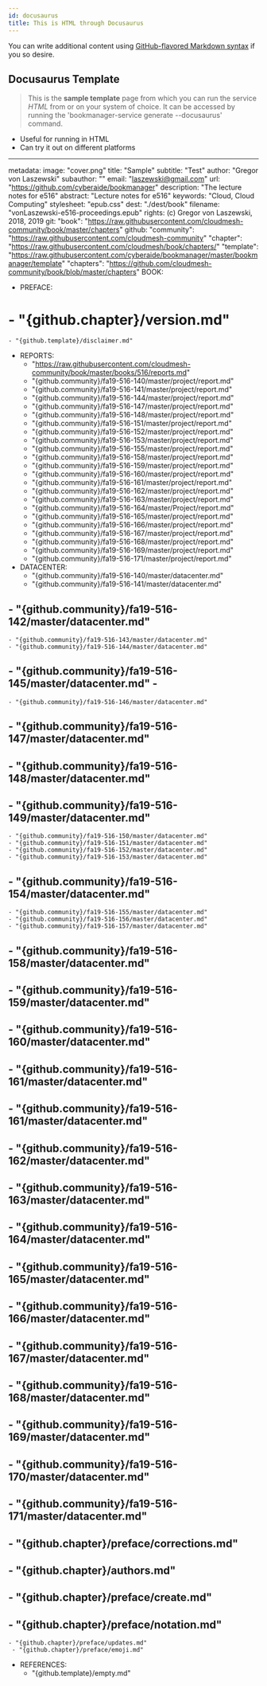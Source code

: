 ```yaml
---
id: docusaurus
title: This is HTML through Docusaurus
---
```


You can write additional content using [GitHub-flavored Markdown syntax](https://github.github.com/gfm/) if you so desire.

## Docusaurus Template

> This is the **sample template** page from which you can run the service _HTML_ from or on your system of choice.
> It can be accessed by running the 'bookmanager-service generate --docusaurus' command.

* Useful for running in HTML
* Can try it out on different platforms
---
metadata:
  image: "cover.png"
  title: "Sample"
  subtitle: "Test"
  author: "Gregor von Laszewski"
  subauthor: ""
  email: "laszewski@gmail.com"
  url: "https://github.com/cyberaide/bookmanager"
  description: "The lecture notes for e516"
  abstract: "Lecture notes for e516"
  keywords: "Cloud, Cloud Computing"
  stylesheet: "epub.css"
  dest: "./dest/book"
  filename: "vonLaszewski-e516-proceedings.epub"
  rights: (c) Gregor von Laszewski, 2018, 2019
git:
  "book": "https://raw.githubusercontent.com/cloudmesh-community/book/master/chapters"
github:
  "community": "https://raw.githubusercontent.com/cloudmesh-community"
  "chapter": "https://raw.githubusercontent.com/cloudmesh/book/chapters/"
  "template": "https://raw.githubusercontent.com/cyberaide/bookmanager/master/bookmanager/template"
  "chapters": "https://github.com/cloudmesh-community/book/blob/master/chapters"
BOOK:
  - PREFACE:
#    - "{github.chapter}/version.md"
    - "{github.template}/disclaimer.md"
  - REPORTS:
    - "https://raw.githubusercontent.com/cloudmesh-community/book/master/books/516/reports.md"
    - "{github.community}/fa19-516-140/master/project/report.md"
    - "{github.community}/fa19-516-141/master/project/report.md"
    - "{github.community}/fa19-516-144/master/project/report.md"
    - "{github.community}/fa19-516-147/master/project/report.md"
    - "{github.community}/fa19-516-148/master/project/report.md"
    - "{github.community}/fa19-516-151/master/project/report.md"
    - "{github.community}/fa19-516-152/master/project/report.md"
    - "{github.community}/fa19-516-153/master/project/report.md"
    - "{github.community}/fa19-516-155/master/project/report.md"
    - "{github.community}/fa19-516-158/master/project/report.md"
    - "{github.community}/fa19-516-159/master/project/report.md"
    - "{github.community}/fa19-516-160/master/project/report.md"
    - "{github.community}/fa19-516-161/master/project/report.md"
    - "{github.community}/fa19-516-162/master/project/report.md"
    - "{github.community}/fa19-516-163/master/project/report.md"
    - "{github.community}/fa19-516-164/master/Project/report.md"
    - "{github.community}/fa19-516-165/master/project/report.md"
    - "{github.community}/fa19-516-166/master/project/report.md"
    - "{github.community}/fa19-516-167/master/project/report.md"
    - "{github.community}/fa19-516-168/master/project/report.md"
    - "{github.community}/fa19-516-169/master/project/report.md"
    - "{github.community}/fa19-516-171/master/project/report.md"
  - DATACENTER:
    - "{github.community}/fa19-516-140/master/datacenter.md"
    - "{github.community}/fa19-516-141/master/datacenter.md"
##      - "{github.community}/fa19-516-142/master/datacenter.md"
    - "{github.community}/fa19-516-143/master/datacenter.md"
    - "{github.community}/fa19-516-144/master/datacenter.md"
##      - "{github.community}/fa19-516-145/master/datacenter.md"      -
    - "{github.community}/fa19-516-146/master/datacenter.md"
##    - "{github.community}/fa19-516-147/master/datacenter.md"
##      - "{github.community}/fa19-516-148/master/datacenter.md"
##      - "{github.community}/fa19-516-149/master/datacenter.md"
    - "{github.community}/fa19-516-150/master/datacenter.md"
    - "{github.community}/fa19-516-151/master/datacenter.md"
    - "{github.community}/fa19-516-152/master/datacenter.md"
    - "{github.community}/fa19-516-153/master/datacenter.md"
##      - "{github.community}/fa19-516-154/master/datacenter.md"
    - "{github.community}/fa19-516-155/master/datacenter.md"
    - "{github.community}/fa19-516-156/master/datacenter.md"
    - "{github.community}/fa19-516-157/master/datacenter.md"
##    - "{github.community}/fa19-516-158/master/datacenter.md"
##    - "{github.community}/fa19-516-159/master/datacenter.md"
##    - "{github.community}/fa19-516-160/master/datacenter.md"
##      - "{github.community}/fa19-516-161/master/datacenter.md"
##    - "{github.community}/fa19-516-161/master/datacenter.md"
##    - "{github.community}/fa19-516-162/master/datacenter.md"
##    - "{github.community}/fa19-516-163/master/datacenter.md"
##    - "{github.community}/fa19-516-164/master/datacenter.md"
##    - "{github.community}/fa19-516-165/master/datacenter.md"
##    - "{github.community}/fa19-516-166/master/datacenter.md"
##    - "{github.community}/fa19-516-167/master/datacenter.md"
##    - "{github.community}/fa19-516-168/master/datacenter.md"
##    - "{github.community}/fa19-516-169/master/datacenter.md"
##    - "{github.community}/fa19-516-170/master/datacenter.md"
##    - "{github.community}/fa19-516-171/master/datacenter.md"
  ##    - "{github.chapter}/preface/corrections.md"
  ##    - "{github.chapter}/authors.md"
  ##    - "{github.chapter}/preface/create.md"
  ##    - "{github.chapter}/preface/notation.md"
    - "{github.chapter}/preface/updates.md"
     - "{github.chapter}/preface/emoji.md"
  - REFERENCES:
      - "{github.template}/empty.md"
